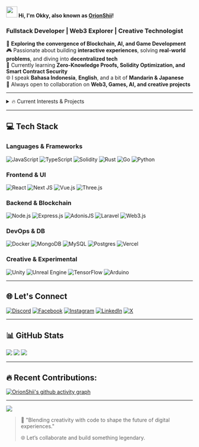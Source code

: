<h4 align="left"><img src="https://raw.githubusercontent.com/sidbelbase/sidbelbase/master/wave.gif" width="30px"><strong> Hi, I'm Okky, also known as <a href="https://github.com/OrionShii/">OrionShii</a>!</strong></h4>

### Fullstack Developer | Web3 Explorer | Creative Technologist

🚀 **Exploring the convergence of Blockchain, AI, and Game Development**  
🎮 Passionate about building **interactive experiences**, solving **real-world problems**, and diving into **decentralized tech**  
🧠 Currently learning **Zero-Knowledge Proofs, Solidity Optimization, and Smart Contract Security**  
🌐 I speak **Bahasa Indonesia**, **English**, and a bit of **Mandarin & Japanese**  
🎯 Always open to collaboration on **Web3, Games, AI, and creative projects**  

---

<details>
  <summary>🔥 Current Interests & Projects</summary>

- 🎮 **Learning Game Dev** – Building simple games to understand core logic, design, and player interaction  
- 🧠 **Exploring AI** – Testing small models and tools to automate tasks and generate content  
- ⛓️ **Practicing Web3** – Deploying smart contracts using **Solidity**, **Hardhat**, **Foundry** and **Web3.js**  

</details>


---

## 💻 Tech Stack

### **Languages & Frameworks**
![JavaScript](https://img.shields.io/badge/javascript-%23323330.svg?style=flat-square&logo=javascript&logoColor=%23F7DF1E)
![TypeScript](https://img.shields.io/badge/typescript-%23007ACC.svg?style=flat-square&logo=typescript&logoColor=white)
![Solidity](https://img.shields.io/badge/Solidity-%23363636.svg?style=flat-square&logo=solidity&logoColor=white)
![Rust](https://img.shields.io/badge/rust-%23000000.svg?style=flat-square&logo=rust&logoColor=white)
![Go](https://img.shields.io/badge/go-%2300ADD8.svg?style=flat-square&logo=go&logoColor=white)
![Python](https://img.shields.io/badge/python-3670A0?style=flat-square&logo=python&logoColor=ffdd54)

### **Frontend & UI**
![React](https://img.shields.io/badge/react-%2320232a.svg?style=flat-square&logo=react&logoColor=%2361DAFB)
![Next JS](https://img.shields.io/badge/Next-black?style=flat-square&logo=next.js&logoColor=white)
![Vue.js](https://img.shields.io/badge/vue.js-%2335495e.svg?style=flat-square&logo=vuedotjs&logoColor=%234FC08D)
![Three.js](https://img.shields.io/badge/threejs-black?style=flat-square&logo=three.js&logoColor=white)

### **Backend & Blockchain**
![Node.js](https://img.shields.io/badge/node.js-6DA55F?style=flat-square&logo=node.js&logoColor=white)
![Express.js](https://img.shields.io/badge/express.js-%23404d59.svg?style=flat-square&logo=express&logoColor=%2361DAFB)
![AdonisJS](https://img.shields.io/badge/adonisjs-%23220052.svg?style=flat-square&logo=adonisjs&logoColor=white)
![Laravel](https://img.shields.io/badge/laravel-%23FF2D20.svg?style=flat-square&logo=laravel&logoColor=white)
![Web3.js](https://img.shields.io/badge/web3.js-F16822?style=flat-square&logo=web3.js&logoColor=white)

### **DevOps & DB**
![Docker](https://img.shields.io/badge/docker-%230db7ed.svg?style=flat-square&logo=docker&logoColor=white)
![MongoDB](https://img.shields.io/badge/MongoDB-%234ea94b.svg?style=flat-square&logo=mongodb&logoColor=white)
![MySQL](https://img.shields.io/badge/mysql-4479A1.svg?style=flat-square&logo=mysql&logoColor=white)
![Postgres](https://img.shields.io/badge/postgres-%23316192.svg?style=flat-square&logo=postgresql&logoColor=white)
![Vercel](https://img.shields.io/badge/vercel-%23000000.svg?style=flat-square&logo=vercel&logoColor=white)

### **Creative & Experimental**
![Unity](https://img.shields.io/badge/unity-%23000000.svg?style=flat-square&logo=unity&logoColor=white)
![Unreal Engine](https://img.shields.io/badge/unrealengine-%23313131.svg?style=flat-square&logo=unrealengine&logoColor=white)
![TensorFlow](https://img.shields.io/badge/TensorFlow-%23FF6F00.svg?style=flat-square&logo=TensorFlow&logoColor=white)
![Arduino](https://img.shields.io/badge/-Arduino-00979D?style=flat-square&logo=Arduino&logoColor=white)

---


## 🌐 Let's Connect

[![Discord](https://img.shields.io/badge/Discord-%237289DA.svg?logo=discord&logoColor=white)](https://discord.gg/C3MeUVKRCD)
[![Facebook](https://img.shields.io/badge/Facebook-%231877F2.svg?logo=Facebook&logoColor=white)](https://www.facebook.com/share/15kMqPRoTr/)
[![Instagram](https://img.shields.io/badge/Instagram-%23E4405F.svg?logo=Instagram&logoColor=white)](https://www.instagram.com/zennshii/)
[![LinkedIn](https://img.shields.io/badge/LinkedIn-%230077B5.svg?logo=linkedin&logoColor=white)](https://www.linkedin.com/in/okkytw)
[![X](https://img.shields.io/badge/X-black.svg?logo=X&logoColor=white)](https://x.com/Okky_TW)

---

## 📊 GitHub Stats

![](https://github-readme-stats.vercel.app/api?username=OrionShii&theme=dark&hide_border=false&include_all_commits=true&count_private=true)
![](https://nirzak-streak-stats.vercel.app/?user=OrionShii&theme=dark&hide_border=false)
![](https://github-readme-stats.vercel.app/api/top-langs/?username=OrionShii&theme=dark&hide_border=false&include_all_commits=true&count_private=true&layout=compact)

---
## 🔥 Recent Contributions:
[![OrionShii's github activity graph](https://github-readme-activity-graph.vercel.app/graph?username=OrionShii&bg_color=000000&color=00e1ff&line=1bc4f5&point=ffffff&area=true&hide_border=true)](https://github.com/ashutosh00710/github-readme-activity-graph)

---

[![](https://visitcount.itsvg.in/api?id=OrionShii&icon=5&color=0)](https://visitcount.itsvg.in)

> 🚀 "Blending creativity with code to shape the future of digital experiences."
>  
> 🌐 Let’s collaborate and build something legendary.

<!-- Proudly crafted by OrionShii -->
